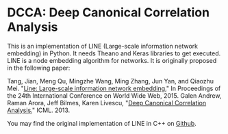 # DCCA: Deep Canonical Correlation Analysis

This is an implementation of LINE (Large-scale information network embedding) in Python. It needs Theano and Keras libraries to get executed.
LINE is a node embedding algorithm for networks. It is originally proposed in the following paper:

Tang, Jian, Meng Qu, Mingzhe Wang, Ming Zhang, Jun Yan, and Qiaozhu Mei. "[Line: Large-scale information network embedding.](http://www.www2015.it/documents/proceedings/proceedings/p1067.pdf)" In Proceedings of the 24th International Conference on World Wide Web, 2015.
Galen Andrew, Raman Arora, Jeff Bilmes, Karen Livescu, "[Deep Canonical Correlation Analysis.](http://www.jmlr.org/proceedings/papers/v28/andrew13.pdf)" ICML. 2013.

You may find the original implementation of LINE in C++ on [Github](https://github.com/tangjianpku/LINE).